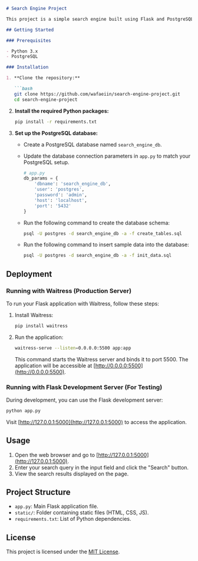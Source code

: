 
```markdown
# Search Engine Project

This project is a simple search engine built using Flask and PostgreSQL. It allows users to search for documents based on their titles.

## Getting Started

### Prerequisites

- Python 3.x
- PostgreSQL

### Installation

1. **Clone the repository:**

   ```bash
   git clone https://github.com/wafaeiin/search-engine-project.git
   cd search-engine-project
   ```

2. **Install the required Python packages:**

   ```bash
   pip install -r requirements.txt
   ```

3. **Set up the PostgreSQL database:**

   - Create a PostgreSQL database named `search_engine_db`.
   - Update the database connection parameters in `app.py` to match your PostgreSQL setup.

      ```python
      # app.py
      db_params = {
          'dbname': 'search_engine_db',
          'user': 'postgres',
          'password': 'admin', 
          'host': 'localhost',
          'port': '5432'
      }
      ```

   - Run the following command to create the database schema:

      ```bash
      psql -U postgres -d search_engine_db -a -f create_tables.sql
      ```

   - Run the following command to insert sample data into the database:

      ```bash
      psql -U postgres -d search_engine_db -a -f init_data.sql
      ```

## Deployment

### Running with Waitress (Production Server)

To run your Flask application with Waitress, follow these steps:

1. Install Waitress:

   ```bash
   pip install waitress
   ```

2. Run the application:

   ```bash
   waitress-serve --listen=0.0.0.0:5500 app:app
   ```

   This command starts the Waitress server and binds it to port 5500. The application will be accessible at [http://0.0.0.0:5500](http://0.0.0.0:5500).

### Running with Flask Development Server (For Testing)

During development, you can use the Flask development server:

```bash
python app.py
```

Visit [http://127.0.0.1:5000](http://127.0.0.1:5000) to access the application.


## Usage

1. Open the web browser and go to [http://127.0.0.1:5000](http://127.0.0.1:5000).
2. Enter your search query in the input field and click the "Search" button.
3. View the search results displayed on the page.

## Project Structure

- `app.py`: Main Flask application file.
- `static/`: Folder containing static files (HTML, CSS, JS).
- `requirements.txt`: List of Python dependencies.


## License

This project is licensed under the [MIT License](LICENSE).
```
